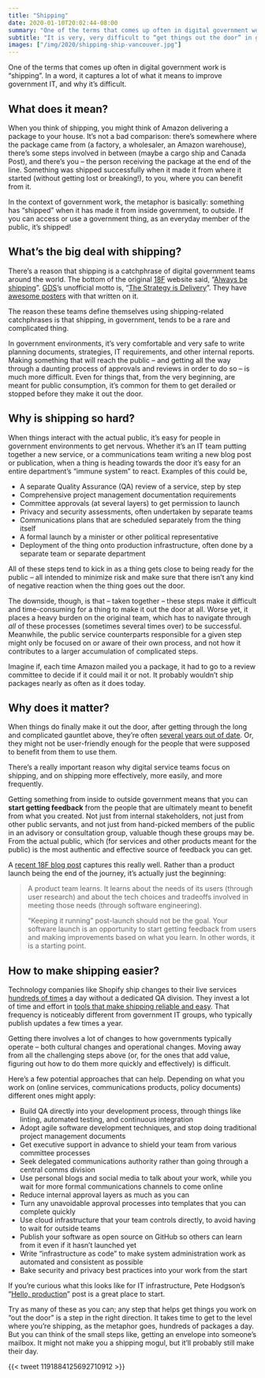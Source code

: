 ```yaml
---
title: "Shipping"
date: 2020-01-10T20:02:44-08:00
summary: "One of the terms that comes up often in digital government work is “shipping”, or getting things out the door. Let’s take a look at why shipping is important, why it’s so hard, and ways to make it easier."
subtitle: "It is very, very difficult to “get things out the door” in government"
images: ["/img/2020/shipping-ship-vancouver.jpg"]
---
```


One of the terms that comes up often in digital government work is “shipping”. In a word, it captures a lot of what it means to improve government IT, and why it’s difficult.

## What does it mean?

When you think of shipping, you might think of Amazon delivering a package to your house. It’s not a bad comparison: there’s somewhere where the package came from (a factory, a wholesaler, an Amazon warehouse), there’s some steps involved in between (maybe a cargo ship and Canada Post), and there’s you – the person receiving the package at the end of the line.  Something was shipped successfully when it made it from where it started (without getting lost or breaking!), to you, where you can benefit from it.

In the context of government work, the metaphor is basically: something has “shipped” when it has made it from inside government, to outside. If you can access or use a government thing, as an everyday member of the public, it’s shipped! 

## What’s the big deal with shipping?

There’s a reason that shipping is a catchphrase of digital government teams around the world. The bottom of the original [18F](https://18f.gsa.gov/) website said, “[Always be shipping](https://web.archive.org/web/20160803091136/https://18f.gsa.gov/)”. [GDS](https://gds.blog.gov.uk/)’s unofficial motto is, “[The Strategy is Delivery](https://gds.blog.gov.uk/2013/01/06/digital-transformation-in-2013-the-strategy-is-delivery-again/)”. They have [awesome posters](https://github.com/alphagov/govdesign/blob/master/Poster_The%20strategy%20is%20delivery.pdf) with that written on it.

The reason these teams define themselves using shipping-related catchphrases is that shipping, in government, tends to be a rare and complicated thing. 

In government environments, it’s very comfortable and very safe to write planning documents, strategies, IT requirements, and other internal reports. Making something that will reach the public – and getting all the way through a daunting process of approvals and reviews in order to do so – is much more difficult. Even for things that, from the very beginning, are meant for public consumption, it’s common for them to get derailed or stopped before they make it out the door.

## Why is shipping so hard?

When things interact with the actual public, it’s easy for people in government environments to get nervous. Whether it’s an IT team putting together a new service, or a communications team writing a new blog post or publication, when a thing is heading towards the door it’s easy for an entire department’s “immune system” to react. Examples of this could be,

*   A separate Quality Assurance (QA) review of a service, step by step
*   Comprehensive project management documentation requirements
*   Committee approvals (at several layers) to get permission to launch
*   Privacy and security assessments, often undertaken by separate teams
*   Communications plans that are scheduled separately from the thing itself
*   A formal launch by a minister or other political representative
*   Deployment of the thing onto production infrastructure, often done by a separate team or separate department

All of these steps tend to kick in as a thing gets close to being ready for the public – all intended to minimize risk and make sure that there isn’t any kind of negative reaction when the thing goes out the door.

The downside, though, is that – taken together – these steps make it difficult and time-consuming for a thing to make it out the door at all. Worse yet, it places a heavy burden on the original team, which has to navigate through _all_ of these processes (sometimes several times over) to be successful. Meanwhile, the public service counterparts responsible for a given step might only be focused on or aware of their own process, and not how it contributes to a larger accumulation of complicated steps.

Imagine if, each time Amazon mailed you a package, it had to go to a review committee to decide if it could mail it or not. It probably wouldn’t ship packages nearly as often as it does today.

## Why does it matter?

When things do finally make it out the door, after getting through the long and complicated gauntlet above, they’re often [several years out of date](https://twitter.com/emiliogfranco/status/1213097226656010243). Or, they might not be user-friendly enough for the people that were supposed to benefit from them to use them.

There’s a really important reason why digital service teams focus on shipping, and on shipping more effectively, more easily, and more frequently. 

Getting something from inside to outside government means that you can **start getting feedback** from the people that are ultimately meant to benefit from what you created. Not just from internal stakeholders, not just from other public servants, and not just from hand-picked members of the public in an advisory or consultation group, valuable though these groups may be. From the actual public, which (for services and other products meant for the public) is the most authentic and effective source of feedback you can get.

A [recent 18F blog post](https://18f.gsa.gov/2019/12/03/long-term-teams/) captures this really well. Rather than a product launch being the end of the journey, it’s actually just the beginning:

> A product team learns. It learns about the needs of its users (through user research) and about the tech choices and tradeoffs involved in meeting those needs (through software engineering). 
> 
> “Keeping it running” post-launch should not be the goal. Your software launch is an opportunity to start getting feedback from users and making improvements based on what you learn. In other words, it is a starting point.

## How to make shipping easier?

Technology companies like Shopify ship changes to their live services [hundreds of times](https://twitter.com/pauldowman/status/1172151434407763970) a day without a dedicated QA division. They invest a lot of time and effort in [tools that make shipping reliable and easy](https://twitter.com/pauldowman/status/1192057719374729216). That frequency is noticeably different from government IT groups, who typically publish updates a few times a year.

Getting there involves a lot of changes to how governments typically operate – both cultural changes and operational changes. Moving away from all the challenging steps above (or, for the ones that add value, figuring out how to do them more quickly and effectively) is difficult.

Here’s a few potential approaches that can help. Depending on what you work on (online services, communications products, policy documents) different ones might apply:

*   Build QA directly into your development process, through things like linting, automated testing, and continuous integration
*   Adopt agile software development techniques, and stop doing traditional project management documents
*   Get executive support in advance to shield your team from various committee processes
*   Seek delegated communications authority rather than going through a central comms division
*   Use personal blogs and social media to talk about your work, while you wait for more formal communications channels to come online
*   Reduce internal approval layers as much as you can
*   Turn any unavoidable approval processes into templates that you can complete quickly
*   Use cloud infrastructure that your team controls directly, to avoid having to wait for outside teams
*   Publish your software as open source on GitHub so others can learn from it even if it hasn’t launched yet
*   Write “infrastructure as code” to make system administration work as automated and consistent as possible
*   Bake security and privacy best practices into your work from the start

If you’re curious what this looks like for IT infrastructure, Pete Hodgson’s “[Hello, production](https://blog.thepete.net/blog/2019/10/04/hello-production/)” post is a great place to start.

Try as many of these as you can; any step that helps get things you work on “out the door” is a step in the right direction. It takes time to get to the level where you’re shipping, as the metaphor goes, hundreds of packages a day. But you can think of the small steps like, getting an envelope into someone’s mailbox. It might not make you a shipping mogul, but it’ll probably still make their day. 

{{< tweet 1191884125692710912 >}}
